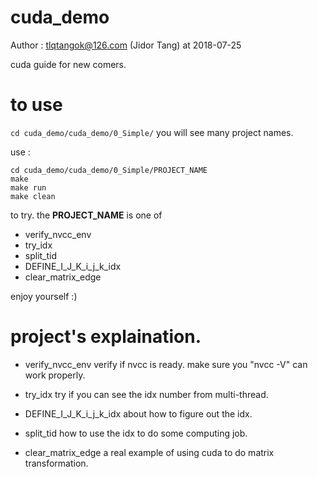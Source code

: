 # cuda_demo
Author : tlqtangok@126.com (Jidor Tang) at 2018-07-25

cuda guide for new comers. 

# to use 
`cd cuda_demo/cuda_demo/0_Simple/`
you will see many project names. 

use :

```
cd cuda_demo/cuda_demo/0_Simple/PROJECT_NAME
make 
make run 
make clean 

```
to try. the **PROJECT_NAME** is one of 

- verify_nvcc_env
- try_idx  
- split_tid  
- DEFINE_I_J_K_i_j_k_idx  
- clear_matrix_edge  

enjoy yourself :)


# project's explaination.

- verify_nvcc_env
verify if nvcc is ready. make sure you "nvcc -V" can work properly.


- try_idx
try if you can see the idx number from multi-thread.


- DEFINE_I_J_K_i_j_k_idx
about how to figure out the idx.


- split_tid
how to use the idx to do some computing job.


- clear_matrix_edge
a real example of using cuda to do matrix transformation.





